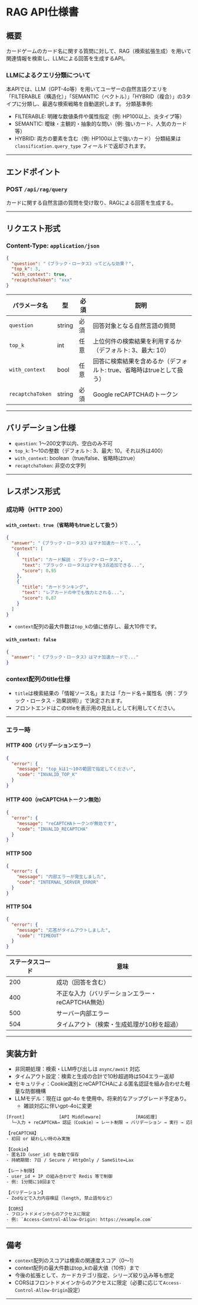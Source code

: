 # RAG API仕様書

## 概要

カードゲームのカード名に関する質問に対して、RAG（検索拡張生成）を用いて関連情報を検索し、LLMによる回答を生成するAPI。

### LLMによるクエリ分類について
本APIでは、LLM（GPT-4o等）を用いてユーザーの自然言語クエリを「FILTERABLE（構造化）」「SEMANTIC（ベクトル）」「HYBRID（複合）」の3タイプに分類し、最適な検索戦略を自動選択します。
分類基準例:
- FILTERABLE: 明確な数値条件や属性指定（例: HP100以上、炎タイプ等）
- SEMANTIC: 曖昧・主観的・抽象的な問い（例: 強いカード、人気のカード等）
- HYBRID: 両方の要素を含む（例: HP100以上で強いカード）
分類結果は `classification.query_type` フィールドで返却されます。

---

## エンドポイント

### POST `/api/rag/query`

カードに関する自然言語の質問を受け取り、RAGによる回答を生成する。

---

## リクエスト形式

### Content-Type: `application/json`

```json
{
  "question": "《ブラック・ロータス》ってどんな効果？",
  "top_k": 3,
  "with_context": true,
  "recaptchaToken": "xxx"
}
```

| パラメータ名           | 型      | 必須 | 説明                               |
| ---------------- | ------ | -- | -------------------------------- |
| `question`       | string | 必須 | 回答対象となる自然言語の質問                   |
| `top_k`          | int    | 任意 | 上位何件の検索結果を利用するか（デフォルト: 3、最大: 10） |
| `with_context`   | bool   | 任意 | 回答に検索結果を含めるか（デフォルト: true、省略時はtrueとして扱う）        |
| `recaptchaToken` | string | 必須 | Google reCAPTCHAのトークン            |

---

## バリデーション仕様

* `question`: 1〜200文字以内、空白のみ不可
* `top_k`: 1〜10の整数（デフォルト: 3、最大: 10。それ以外は400）
* `with_context`: boolean（true/false、省略時はtrue）
* `recaptchaToken`: 非空の文字列

---

## レスポンス形式

### 成功時（HTTP 200）

#### `with_context: true`（省略時もtrueとして扱う）

```json
{
  "answer": "《ブラック・ロータス》はマナ加速カードで...",
  "context": [
    {
      "title": "カード解説 - ブラック・ロータス",
      "text": "ブラック・ロータスはマナを3点追加できる...",
      "score": 0.95
    },
    {
      "title": "カードランキング",
      "text": "レアカードの中でも強力とされる...",
      "score": 0.87
    }
  ]
}
```

- `context`配列の最大件数は`top_k`の値に依存し、最大10件です。

#### `with_context: false`

```json
{
  "answer": "《ブラック・ロータス》はマナ加速カードで..."
}
```

### context配列のtitle仕様

- `title`は検索結果の「情報ソース名」または「カード名＋属性名（例：ブラック・ロータス - 効果説明）」で決定されます。
- フロントエンドはこのtitleを表示用の見出しとして利用してください。

---

### エラー時

#### HTTP 400（バリデーションエラー）

```json
{
  "error": {
    "message": "top_kは1〜10の範囲で指定してください",
    "code": "INVALID_TOP_K"
  }
}
```

#### HTTP 400（reCAPTCHAトークン無効）

```json
{
  "error": {
    "message": "reCAPTCHAトークンが無効です",
    "code": "INVALID_RECAPTCHA"
  }
}
```

#### HTTP 500

```json
{
  "error": {
    "message": "内部エラーが発生しました",
    "code": "INTERNAL_SERVER_ERROR"
  }
}
```

#### HTTP 504

```json
{
  "error": {
    "message": "応答がタイムアウトしました",
    "code": "TIMEOUT"
  }
}
```

| ステータスコード | 意味                     |
| -------- | ---------------------- |
| 200      | 成功（回答を含む）              |
| 400      | 不正な入力（バリデーションエラー・reCAPTCHA無効）      |
| 500      | サーバー内部エラー              |
| 504      | タイムアウト（検索・生成処理が10秒を超過） |

---

## 実装方針

* 非同期処理：検索・LLM呼び出しは `async/await` 対応
* タイムアウト設定：検索と生成の合計で10秒超過時は504エラー返却
* セキュリティ：Cookie識別とreCAPTCHAによる匿名認証を組み合わせた軽量な防御機構
* LLMモデル：現在は gpt-4o を使用中。将来的なアップグレード予定あり。
  * 雑談対応に伴いgpt-4oに変更

```txt
[Front]             [API Middleware]             [RAG処理]
  └─入力 + reCAPTCHA→ 認証（Cookie）→ レート制限 → バリデーション → 実行 → 応答

【reCAPTCHA】
- 初回 or 疑わしい時のみ実施

【Cookie】
- 匿名ID（user_id）を自動で保存
- 持続期間: 7日 / Secure / HttpOnly / SameSite=Lax

【レート制限】
- user_id + IP の組み合わせで Redis 等で制御
- 例: 1分間に10回まで

【バリデーション】
- Zodなどで入力内容検証（length, 禁止語句など）

【CORS】
- フロントドメインからのアクセスに限定
- 例: `Access-Control-Allow-Origin: https://example.com`
```

---

## 備考

* `context`配列のスコアは検索の関連度スコア（0〜1）
* context配列の最大件数はtop_kの最大値（10件）まで
* 今後の拡張として、カードカテゴリ指定、シリーズ絞り込み等も想定
* CORSはフロントドメインからのアクセスに限定（必要に応じて`Access-Control-Allow-Origin`設定）

---
